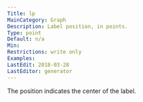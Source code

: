 ```yaml
---
Title: lp
MainCategory: Graph
Description: Label position, in points.
Type: point
Default: n/a
Min: 
Restrictions: write only
Examples: 
LastEdit: 2018-03-28
LastEditor: generator
---
```


The position indicates the center of the label.
